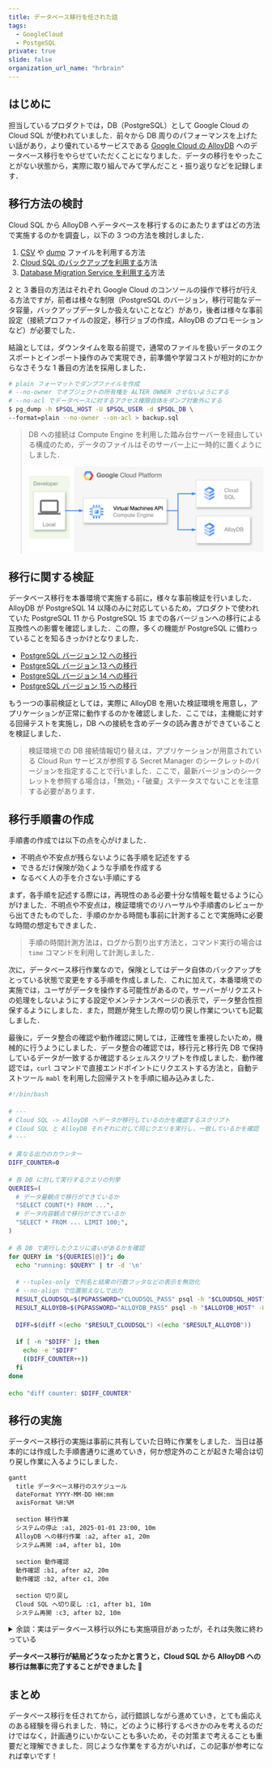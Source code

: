 ```yaml
---
title: データベース移行を任された話
tags:
  - GoogleCloud
  - PostgeSQL
private: true
slide: false
organization_url_name: "hrbrain"
---
```


## はじめに
担当しているプロダクトでは，DB（PostgreSQL）として Google Cloud の Cloud SQL が使われていました．前々から DB 周りのパフォーマンスを上げたい話があり，より優れているサービスである [Google Cloud の AlloyDB](https://cloud.google.com/products/alloydb?hl=en) へのデータベース移行をやらせていただくことになりました．データの移行をやったことがない状態から，実際に取り組んでみて学んだこと・振り返りなどを記録します．

## 移行方法の検討
Cloud SQL から AlloyDB へデータベースを移行するのにあたりまずはどの方法で実施するのかを調査し，以下の 3 つの方法を検討しました．

1. [CSV](https://cloud.google.com/alloydb/docs/export-csv-file) や [dump](https://cloud.google.com/alloydb/docs/export-dmp-file) ファイルを利用する方法
2. [Cloud SQL のバックアップを利用する](https://cloud.google.com/alloydb/docs/migrate-cloud-sql-to-alloydb)方法
3. [Database Migration Service を利用する](https://cloud.google.com/database-migration/docs/postgresql-to-alloydb/quickstart)方法

2 と 3 番目の方法はそれぞれ Google Cloud のコンソールの操作で移行が行える方法ですが，前者は様々な制限（PostgreSQL のバージョン，移行可能なデータ容量，バックアップデータしか扱えないことなど）があり，後者は様々な事前設定（接続プロファイルの設定，移行ジョブの作成，AlloyDB のプロモーションなど）が必要でした．

結論としては，ダウンタイムを取る前提で，通常のファイルを扱いデータのエクスポートとインポート操作のみで実現でき，前準備や学習コストが相対的にかからなさそうな 1 番目の方法を採用しました．

```bash
# plain フォーマットでダンプファイルを作成
# --no-owner でオブジェクトの所有権を ALTER OWNER させないようにする
# --no-acl でデータベースに対するアクセス権限自体をダンプ対象外にする
$ pg_dump -h $PSQL_HOST -U $PSQL_USER -d $PSQL_DB \
--format=plain --no-owner --on-acl > backup.sql
```

> DB への接続は Compute Engine を利用した踏み台サーバーを経由している構成のため，データのファイルはそのサーバー上に一時的に置くようにしました．
>
> ![踏み台サーバー構成](https://github.com/pasca-l/qiita-hrbrain/blob/images/assets/6ced2ecc4218e428bcd6/bastion_structure.png?raw=true)

## 移行に関する検証
データベース移行を本番環境で実施する前に，様々な事前検証を行いました．AlloyDB が PostgreSQL 14 以降のみに対応しているため，プロダクトで使われていた PostgreSQL 11 から PostgreSQL 15 までの各バージョンへの移行による互換性への影響を確認しました．この際，多くの機能が PostgreSQL に備わっていることを知るきっかけとなりました．

- [PostgreSQL バージョン 12 への移行](https://www.postgresql.org/docs/12/release-12.html#id-1.11.6.28.4)
- [PostgreSQL バージョン 13 への移行](https://www.postgresql.org/docs/13/release-13.html#id-1.11.6.26.4)
- [PostgreSQL バージョン 14 への移行](https://www.postgresql.org/docs/14/release-14.html#id-1.11.6.23.4)
- [PostgreSQL バージョン 15 への移行](https://www.postgresql.org/docs/15/release-15.html#id-1.11.6.18.4)

もう一つの事前検証としては，実際に AlloyDB を用いた検証環境を用意し，アプリケーションが正常に動作するのかを確認しました．ここでは，主機能に対する回帰テストを実施し，DB への接続を含めデータの読み書きができていることを検証しました．

> 検証環境での DB 接続情報切り替えは，アプリケーションが用意されている Cloud Run サービスが参照する Secret Manager のシークレットのバージョンを指定することで行いました．ここで，最新バージョンのシークレットを参照する場合は，「無効」・「破棄」ステータスでないことを注意する必要があります．

## 移行手順書の作成
手順書の作成では以下の点を心がけました．
- 不明点や不安点が残らないように各手順を記述をする
- できるだけ保険が効くような手順を作成する
- なるべく人の手を介さない手順にする

まず，各手順を記述する際には，再現性のある必要十分な情報を載せるように心がけました．不明点や不安点は，検証環境でのリハーサルや手順書のレビューから出てきたものでした．手順のかかる時間も事前に計測することで実施時に必要な時間の想定もできました．

> 手順の時間計測方法は，ログから割り出す方法と，コマンド実行の場合は `time` コマンドを利用して計測しました．

次に，データベース移行作業なので，保険としてはデータ自体のバックアップをとっている状態で変更をする手順を作成しました．これに加えて，本番環境での実施では，ユーザがデータを操作する可能性があるので，サーバーがリクエストの処理をしないようにする設定やメンテナンスページの表示で，データ整合性担保するようにしました．また，問題が発生した際の切り戻し作業についても記載しました．

最後に，データ整合の確認や動作確認に関しては，正確性を重視したいため，機械的に行うようにしました．データ整合の確認では，移行元と移行先 DB で保持しているデータが一致するか確認するシェルスクリプトを作成しました．動作確認では，`curl` コマンドで直接エンドポイントにリクエストする方法と，自動テストツール `mabl` を利用した回帰テストを手順に組み込みました．

```bash
#!/bin/bash

# ---
# Cloud SQL -> AlloyDB へデータが移行しているのかを確認するスクリプト
# Cloud SQL と AlloyDB それぞれに対して同じクエリを実行し，一致しているかを確認
# ---

# 異なる出力のカウンター
DIFF_COUNTER=0

# 各 DB に対して実行するクエリの列挙
QUERIES=(
  # データ量観点で移行ができているか
  "SELECT COUNT(*) FROM ...",
  # データ内容観点で移行ができているか
  "SELECT * FROM ... LIMIT 100;",
)

# 各 DB で実行したクエリに違いがあるかを確認
for QUERY in "${QUERIES[@]}"; do
  echo "running: $QUERY" | tr -d '\n'

  # --tuples-only で列名と結果の行数フッタなどの表示を無効化
  # --no-align で位置揃えなしで出力
  RESULT_CLOUDSQL=$(PGPASSWORD="CLOUDSQL_PASS" psql -h "$CLOUDSQL_HOST" -U "$CLOUDSQL_USER" -d "$CLOUDSQL_DB" --command="$QUERY" --tuples-only --no-align)
  RESULT_ALLOYDB=$(PGPASSWORD="ALLOYDB_PASS" psql -h "$ALLOYDB_HOST" -U "$ALLOYDB_USER" -d "$ALLOYDB_DB" --command="$QUERY" --tuples-only --no-align)

  DIFF=$(diff <(echo "$RESULT_CLOUDSQL") <(echo "$RESULT_ALLOYDB"))

  if [ -n "$DIFF" ]; then
    echo -e "$DIFF"
    ((DIFF_COUNTER++))
  fi
done

echo "diff counter: $DIFF_COUNTER"
```

## 移行の実施
データベース移行の実施は事前に共有していた日時に作業をしました．当日は基本的には作成した手順書通りに進めていき，何か想定外のことが起きた場合は切り戻し作業に入るようにしました．

```mermaid
gantt
  title データベース移行のスケジュール
  dateFormat YYYY-MM-DD HH:mm
  axisFormat %H:%M

  section 移行作業
  システムの停止 :a1, 2025-01-01 23:00, 10m
  AlloyDB への移行作業 :a2, after a1, 20m
  システム再開 :a4, after b1, 10m

  section 動作確認
  動作確認 :b1, after a2, 20m
  動作確認 :b2, after c1, 20m

  section 切り戻し
  Cloud SQL へ切り戻し :c1, after b1, 10m
  システム再開 :c3, after b2, 10m
```

<details>
<summary>余談：実はデータベース移行以外にも実施項目があったが，それは失敗に終わっている</summary>

余談ですが，実はデータベース移行以外にも，プロダクトで保持しているデータの型を変更する実施項目もありました．移行方法の検討でダウンタイムを前提と考えていたのは，この作業を加味していたからでした．

こちらの件に関しても，同様に手順や切り戻し方法を手順書に記載してあり，検証環境でも動作を確認してありました．しかし，本番環境での作業では，動作確認の段階で問題が発生してしまい，切り戻しをする必要があり，その上一部切り戻し作業が難化してしまいました．

```mermaid
gantt
  title データ型変更のスケジュール
  dateFormat YYYY-MM-DD HH:mm
  axisFormat %H:%M

  section データ変更作業
  データ型変換作業 :a1, after b1, 20m
  システム再開 :done, a2, after b2, 10m

  section 動作確認
  AlloyDB 移行の動作確認 :done, b1, 2025-01-01 23:40, 10m
  動作確認 :b2, after a1, 30m
  動作確認 :b3, after c4, 10m

  section 切り戻し
  想定していたデータ型変更の切り戻し :done, c1, after b2, 10m
  想定していたCloud SQLの切り戻し :done, c2, after c1, 10m
  実際かかったデータ型変更の切り戻し :c3, after b2, 30m
  AlloyDB へデータ投入し直し :c4, after c3, 30m
  システム再開 :c5, after b3, 10m
```

まず，切り戻し作業が難化してしまったのが，事前に用意していたデータ整合を確認するシェルスクリプトが，動作確認時にデータを投入したため，機能しなくなったからです．リハーサルでは正常時の手順までは確認しており，切り戻し作業まで確認しておけば，考慮漏れが防げたのかもしれません．

また，本番環境で起きた問題は，データの型変更後にプロダクトが動作するために加えた変更に不備があったためでした．開発環境での動作確認でテスト観点が漏れていたために起きてしまっていました．

何はともあれ．．．
</details>

**データベース移行が結局どうなったかと言うと，Cloud SQL から AlloyDB への移行は無事に完了することができました 🎉**

## まとめ
データベース移行を任されてから，試行錯誤しながら進めていき，とても歯応えのある経験を得られました．特に，どのように移行するべきかのみを考えるのだけではなく，計画通りにいかないことも多いため，その対策まで考えることも重要だと理解できました．同じような作業をする方がいれば，この記事が参考になれば幸いです！
